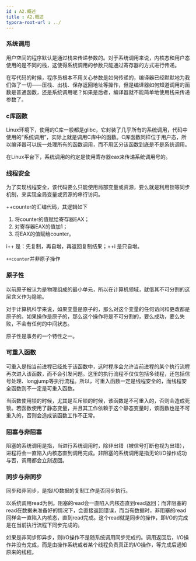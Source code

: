 ```yaml
---
id : A2.概述
title : A2.概述
typora-root-url : ../
---
```


### 系统调用

用户空间的程序默认是通过栈来传递参数的。对于系统调用来说，内核态和用户态使用的是不同的栈，这使得系统调用的参数只能通过寄存器的方式进行传递。

在写代码的时候，程序员根本不用关心参数是如何传递的，编译器已经默默地为我们做了一切——压栈、出栈、保存返回地址等操作，但是编译器如何知道调用的函数是普通函数，还是系统调用呢？如果是后者，编译器就不能简单地使用栈来传递参数了。

### c库函数

Linux环境下，使用的C库一般都是glibc，它封装了几乎所有的系统调用，代码中使用的“系统调用”，实际上就是调用C库中的函数。C库函数同样位于用户态，所以编译器可以统一处理所有的函数调用，而不用区分该函数到底是不是系统调用。

在Linux平台下，系统调用的约定是使用寄存器eax来传递系统调用号的。

### 线程安全

为了实现线程安全，该代码要么只能使用局部变量或资源，要么就是利用锁等同步机制，来实现全局变量或资源的串行访问。

++counter的汇编代码，其逻辑如下 

1. 将counter的值赋给寄存器EAX；
2. 对寄存器EAX的值加1；
3. 将EAX的值赋给counter。

 i++ 是：先复制，再自增，再返回复制结果；++i 是只自增。

`++counter`并非原子操作

### 原子性

以前原子被认为是物理组成的最小单元，所以在计算机领域，就借其不可分割的这层含义作为隐喻。

对于计算机科学来说，如果变量是原子的，那么对这个变量的任何访问和更改都是原子的。如果操作是原子的，那么这个操作将是不可分割的，要么成功，要么失败，不会有任何的中间状态。

原子性是事务的一个特性之一。

### 可重入函数

可重入是指当前进程已经处于该函数中，这时程序会允许当前进程的某个执行流程再次进入该函数，而不会引发问题。这里的执行流程不仅仅包括多线程，还包括信号处理、longjump等执行流程。所以，可重入函数一定是线程安全的，而线程安全函数则不一定是可重入函数。

当函数使用锁的时候，尤其是互斥锁的时候，该函数是不可重入的，否则会造成死锁。若函数使用了静态变量，并且其工作依赖于这个静态变量时，该函数也是不可重入的，否则会造成该函数工作不正常。

### 阻塞与非阻塞

阻塞的系统调用是指，当进行系统调用时，除非出错（被信号打断也视为出错），进程将会一直陷入内核态直到调用完成。非阻塞的系统调用是指无论I/O操作成功与否，调用都会立刻返回。

### 同步与非同步

同步和非同步，是指I/O数据的复制工作是否同步执行。

以系统调用read为例。阻塞的read会一直陷入内核态直到read返回；而非阻塞的read在数据未准备好的情况下，会直接返回错误，而当有数据时，非阻塞的read同样会一直陷入内核态，直到read完成。这个read就是同步的操作，即I/O的完成是在当前执行流程下同步完成的。

如果是非同步即异步，则I/O操作不是随系统调用同步完成的。调用返回后，I/O操作并没有完成，而是由操作系统或者某个线程负责真正的I/O操作，等完成后通知原来的线程。